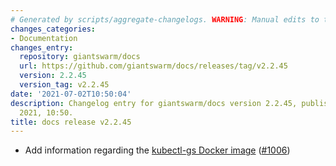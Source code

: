 ```yaml
---
# Generated by scripts/aggregate-changelogs. WARNING: Manual edits to this files will be overwritten.
changes_categories:
- Documentation
changes_entry:
  repository: giantswarm/docs
  url: https://github.com/giantswarm/docs/releases/tag/v2.2.45
  version: 2.2.45
  version_tag: v2.2.45
date: '2021-07-02T10:50:04'
description: Changelog entry for giantswarm/docs version 2.2.45, published on 02 July
  2021, 10:50.
title: docs release v2.2.45
---
```


- Add information regarding the [kubectl-gs Docker image](https://docs.giantswarm.io/ui-api/kubectl-gs/installation/#docker) ([#1006](https://github.com/giantswarm/docs/pull/1006))

